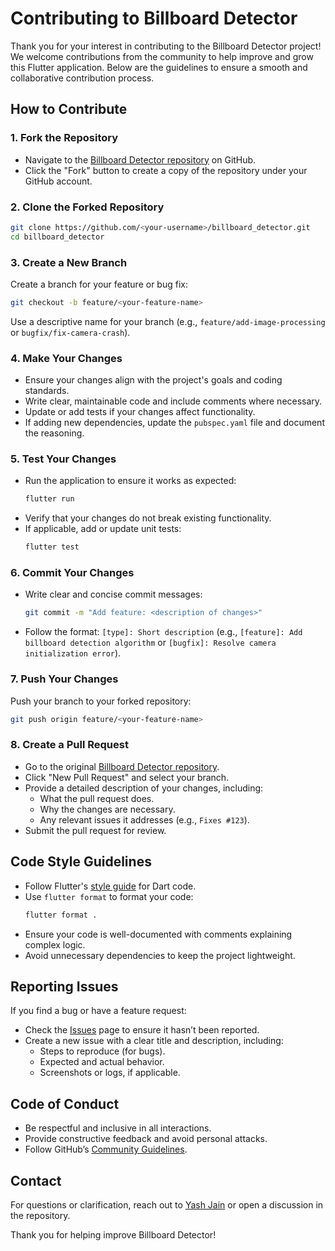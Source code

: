# Contributing to Billboard Detector

Thank you for your interest in contributing to the Billboard Detector project! We welcome contributions from the community to help improve and grow this Flutter application. Below are the guidelines to ensure a smooth and collaborative contribution process.

## How to Contribute

### 1. Fork the Repository
- Navigate to the [Billboard Detector repository](https://github.com/Yashjain329/billboard_detector) on GitHub.
- Click the "Fork" button to create a copy of the repository under your GitHub account.

### 2. Clone the Forked Repository
```bash
git clone https://github.com/<your-username>/billboard_detector.git
cd billboard_detector
```

### 3. Create a New Branch
Create a branch for your feature or bug fix:
```bash
git checkout -b feature/<your-feature-name>
```
Use a descriptive name for your branch (e.g., `feature/add-image-processing` or `bugfix/fix-camera-crash`).

### 4. Make Your Changes
- Ensure your changes align with the project's goals and coding standards.
- Write clear, maintainable code and include comments where necessary.
- Update or add tests if your changes affect functionality.
- If adding new dependencies, update the `pubspec.yaml` file and document the reasoning.

### 5. Test Your Changes
- Run the application to ensure it works as expected:
  ```bash
  flutter run
  ```
- Verify that your changes do not break existing functionality.
- If applicable, add or update unit tests:
  ```bash
  flutter test
  ```

### 6. Commit Your Changes
- Write clear and concise commit messages:
  ```bash
  git commit -m "Add feature: <description of changes>"
  ```
- Follow the format: `[type]: Short description` (e.g., `[feature]: Add billboard detection algorithm` or `[bugfix]: Resolve camera initialization error`).

### 7. Push Your Changes
Push your branch to your forked repository:
```bash
git push origin feature/<your-feature-name>
```

### 8. Create a Pull Request
- Go to the original [Billboard Detector repository](https://github.com/Yashjain329/billboard_detector).
- Click "New Pull Request" and select your branch.
- Provide a detailed description of your changes, including:
  - What the pull request does.
  - Why the changes are necessary.
  - Any relevant issues it addresses (e.g., `Fixes #123`).
- Submit the pull request for review.

## Code Style Guidelines
- Follow Flutter's [style guide](https://flutter.dev/docs/development/tools/formatting) for Dart code.
- Use `flutter format` to format your code:
  ```bash
  flutter format .
  ```
- Ensure your code is well-documented with comments explaining complex logic.
- Avoid unnecessary dependencies to keep the project lightweight.

## Reporting Issues
If you find a bug or have a feature request:
- Check the [Issues](https://github.com/Yashjain329/billboard_detector/issues) page to ensure it hasn’t been reported.
- Create a new issue with a clear title and description, including:
  - Steps to reproduce (for bugs).
  - Expected and actual behavior.
  - Screenshots or logs, if applicable.

## Code of Conduct
- Be respectful and inclusive in all interactions.
- Provide constructive feedback and avoid personal attacks.
- Follow GitHub’s [Community Guidelines](https://docs.github.com/en/site-policy/github-terms/github-community-guidelines).

## Contact
For questions or clarification, reach out to [Yash Jain](https://github.com/Yashjain329) or open a discussion in the repository.

Thank you for helping improve Billboard Detector!